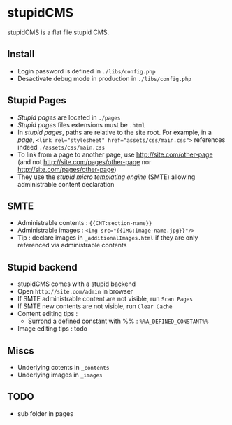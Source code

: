 stupidCMS
=========

stupidCMS is a flat file stupid CMS.

Install
-------
- Login password is defined in `./libs/config.php`
- Desactivate debug mode in production in `./libs/config.php`

Stupid Pages
------------
- _Stupid pages_ are located in `./pages`
- _Stupid pages_ files extensions must be `.html`
- In _stupid pages_, paths are relative to the site root. For example, in a _page_, `<link rel="stylesheet" href="assets/css/main.css">` references indeed `./assets/css/main.css`
- To link from a page to another page, use http://site.com/other-page (and not http://site.com/pages/other-page nor http://site.com/pages/other-page)
- They use the _stupid micro templating engine_ (SMTE) allowing administrable content declaration

SMTE
----
- Administrable contents : `{{CNT:section-name}}`
- Administrable images : `<img src="{{IMG:image-name.jpg}}"/>`
- Tip : declare images in `_additionalImages.html` if they are only referenced via administrable contents

Stupid backend
--------------
- stupidCMS comes with a stupid backend
- Open `http://site.com/admin` in browser
- If SMTE administrable content are not visible, run `Scan Pages`
- If SMTE new contents are not visible, run `Clear Cache`
- Content editing tips : 
	- Surrond a defined constant with %% : `%%A_DEFINED_CONSTANT%%`
- Image editing tips : todo

Miscs
-----
- Underlying cotents in `_contents`
- Underlying images in `_images`

TODO
----
- sub folder in pages